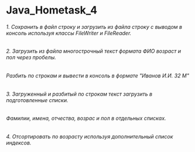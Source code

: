 # Java_Hometask_4

###### 1. Сохранить в файл строку и загрузить из файла строку с выводом в консоль используя классы FileWriter и FileReader.
###### 2. Загрузить из файла многострочный текст формата ФИО возраст и пол через пробелы. 
######    Разбить по строкам и вывести в консоль в формате "Иванов И.И. 32 М"
###### 3. Загруженный и разбитый по строкам текст загрузить в подготовленные списки. 
######    Фамилии, имена, отчества, возрас и пол в отдельных списках.
###### 4. Отсортировать по возрасту используя дополнительный список индексов.
